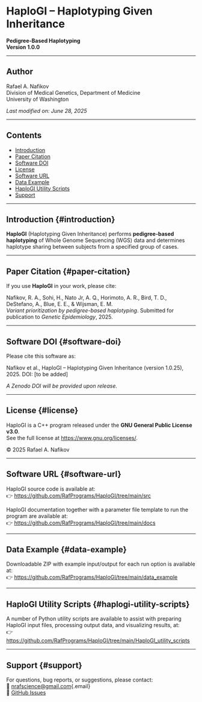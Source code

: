 # HaploGI – Haplotyping Given Inheritance

**Pedigree-Based Haplotyping**\
**Version 1.0.0**

------------------------------------------------------------------------

## Author

Rafael A. Nafikov\
Division of Medical Genetics, Department of Medicine\
University of Washington

*Last modified on: June 28, 2025*

------------------------------------------------------------------------

## Contents

-   [Introduction](#introduction)
-   [Paper Citation](#paper-citation)
-   [Software DOI](#software-doi)
-   [License](#license)
-   [Software URL](#software-url)
-   [Data Example](#data-example)
-   [HaploGI Utility Scripts](#haplogi-utility-scripts)
-   [Support](#support)

------------------------------------------------------------------------

## Introduction {#introduction}

**HaploGI** (Haplotyping Given Inheritance) performs **pedigree-based haplotyping** of Whole Genome Sequencing (WGS) data and determines haplotype sharing between subjects from a specified group of cases.

------------------------------------------------------------------------

## Paper Citation {#paper-citation}

If you use **HaploGI** in your work, please cite:

Nafikov, R. A., Sohi, H., Nato Jr, A. Q., Horimoto, A. R., Bird, T. D., DeStefano, A., Blue, E. E., & Wijsman, E. M.\
*Variant prioritization by pedigree-based haplotyping*. Submitted for publication to *Genetic Epidemiology*, 2025.

------------------------------------------------------------------------

## Software DOI {#software-doi}

Please cite this software as:

Nafikov et al., HaploGI – Haplotyping Given Inheritance (version 1.0.25), 2025. DOI: [to be added]

*A Zenodo DOI will be provided upon release.*

------------------------------------------------------------------------

## License {#license}

HaploGI is a C++ program released under the **GNU General Public License v3.0**.\
See the full license at <https://www.gnu.org/licenses/>.

© 2025 Rafael A. Nafikov

------------------------------------------------------------------------

## Software URL {#software-url}

HaploGI source code is available at:\
👉 <https://github.com/RafPrograms/HaploGI/tree/main/src>

HaploGI documentation together with a parameter file template to run the program are available at:\
👉 <https://github.com/RafPrograms/HaploGI/tree/main/docs>

------------------------------------------------------------------------

## Data Example {#data-example}

Downloadable ZIP with example input/output for each run option is available at:\
👉 <https://github.com/RafPrograms/HaploGI/tree/main/data_example>

------------------------------------------------------------------------

## HaploGI Utility Scripts {#haplogi-utility-scripts}

A number of Python utility scripts are available to assist with preparing HaploGI input files, processing output data, and visualizing results, at:\
👉 <https://github.com/RafPrograms/HaploGI/tree/main/HaploGI_utility_scripts>

------------------------------------------------------------------------

## Support {#support}

For questions, bug reports, or suggestions, please contact:\
📧 [nrafscience\@gmail.com](mailto:nrafscience@gmail.com){.email}\
🔗 [GitHub Issues](https://github.com/RafPrograms/HaploGI/issues)
